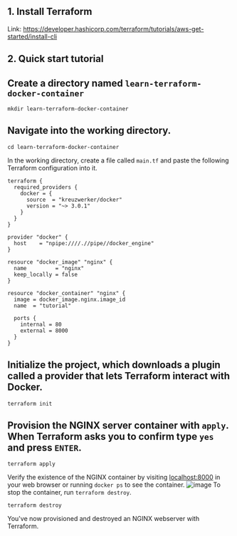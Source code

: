 ## 1. Install Terraform

Link: https://developer.hashicorp.com/terraform/tutorials/aws-get-started/install-cli

## 2. Quick start tutorial

Create a directory named `learn-terraform-docker-container`
----
```
mkdir learn-terraform-docker-container
```
Navigate into the working directory.
----
```
cd learn-terraform-docker-container
```
In the working directory, create a file called `main.tf` and paste the following Terraform configuration into it.
```
terraform {
  required_providers {
    docker = {
      source  = "kreuzwerker/docker"
      version = "~> 3.0.1"
    }
  }
}

provider "docker" {
  host    = "npipe:////.//pipe//docker_engine"
}

resource "docker_image" "nginx" {
  name         = "nginx"
  keep_locally = false
}

resource "docker_container" "nginx" {
  image = docker_image.nginx.image_id
  name  = "tutorial"

  ports {
    internal = 80
    external = 8000
  }
}
```
Initialize the project, which downloads a plugin called a provider that lets Terraform interact with Docker.
----
```
terraform init
```
Provision the NGINX server container with `apply`. When Terraform asks you to confirm type `yes` and press `ENTER`.
----
```
terraform apply
```
Verify the existence of the NGINX container by visiting [localhost:8000](http://localhost:8000) in your web browser or running `docker ps` to see the container.
![image](https://github.com/user-attachments/assets/eafc4d04-d550-4c18-b942-f87003612d16)
To stop the container, run `terraform destroy`.
```
terraform destroy
```
You've now provisioned and destroyed an NGINX webserver with Terraform.
